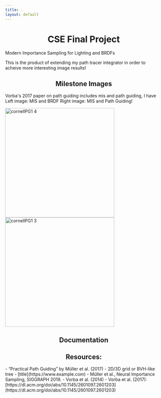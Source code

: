 ```yaml
---
title: .
layout: default
---
```


<h1 style="text-align: center;"><strong>CSE Final Project</strong></h1>

Modern Importance Sampling for Lighting and BRDFs

This is the product of extending my path tracer integrator in order to acheive more interesting image results!


<h2 style="text-align: center;"><strong>Milestone Images</strong></h2>
Vorba's 2017 paper on path guiding includes mis and path guiding, I have 
Left image: MIS and BRDF
Right image: MIS and Path Guiding!
<p>
  <img src="https://github.com/user-attachments/assets/e5ea2242-ce0e-4ca2-a81a-4867580f56f6" alt="cornellPG1 4" width="350">
  <img src="https://github.com/user-attachments/assets/2f1d23cd-9322-4318-8431-2ee262ca6235" alt="cornellPG1 3" width="350">
</p>

<h2 style="text-align: center;"><strong>Documentation</strong></h2>



<h2 style="text-align: center;"><strong>Resources:</strong></h2>
- “Practical Path Guiding” by Müller et al. (2017)
- 2D/3D grid or BVH-like tree
- [title](https://www.example.com)
- Müller et al., Neural Importance Sampling, SIGGRAPH 2019.
- Vorba et al. (2014)
- Vorba et al. (2017): [https://dl.acm.org/doi/abs/10.1145/2601097.2601203](https://dl.acm.org/doi/abs/10.1145/2601097.2601203)   
